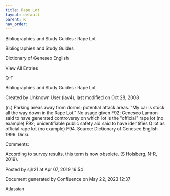 ```yaml
---
title: Rape Lot
layout: default
parent: R
nav_order:
---
```


Bibliographies and Study Guides : Rape Lot

Bibliographies and Study Guides

Dictionary of Geneseo English

View All Entries

Q-T

Bibliographies and Study Guides : Rape Lot

Created by  Unknown User (lav4), last modified on Oct 28, 2008

(n.) Parking areas away from dorms; potential attack areas. &quot;My car is stuck all the way down in the Rape Lot.&quot; No usage given F92; Geneseo Lamron said to have generated controversy on which lot is the &quot;official&quot; rape lot (no example) F92; unidentifiable public safety aid said to have identifies Q lot as official rape lot (no example) F94. Source: Dictionary of Geneseo English 1996. Dinki.

Comments:

According to survey results, this term is now obsolete. (S Holsberg, N-R, 2019).

Posted by sjh21 at Apr 07, 2019 16:54

Document generated by Confluence on May 22, 2023 12:37

Atlassian
